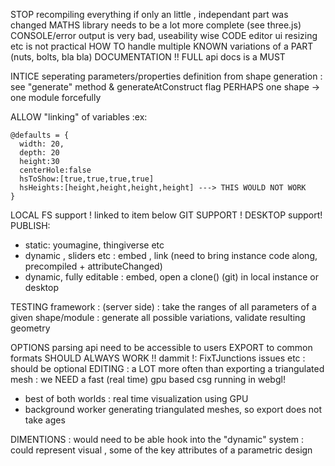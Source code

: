 
STOP recompiling everything if only an little , independant part was changed
MATHS library needs to be a lot more complete (see three.js)
CONSOLE/error output is very bad, useability wise
CODE editor ui resizing etc is not practical
HOW TO handle multiple KNOWN variations of a PART (nuts, bolts, bla bla)
DOCUMENTATION !! FULL api docs is a MUST

INTICE seperating parameters/properties definition from shape generation : see "generate" method & generateAtConstruct flag
PERHAPS one shape -> one module forcefully

ALLOW "linking" of variables :ex:


    @defaults = {
      width: 20,
      depth: 20
      height:30
      centerHole:false
      hsToShow:[true,true,true,true]
      hsHeights:[height,height,height,height] ---> THIS WOULD NOT WORK
    }
    
LOCAL FS support ! linked to item below 
GIT SUPPORT ! 
DESKTOP support!
PUBLISH: 
  * static: youmagine, thingiverse etc
  * dynamic , sliders etc : embed , link (need to bring instance code along, precompiled + attributeChanged)
  * dynamic, fully editable : embed, open a clone() (git) in local instance or desktop
      
TESTING framework : (server side) : take the ranges of all parameters of a given shape/module : generate all possible variations,
validate resulting geometry

OPTIONS parsing api need to be accessible to users
EXPORT to common formats SHOULD ALWAYS WORK !! dammit !: FixTJunctions issues etc : should be optional
EDITING : a LOT more often than exporting a triangulated mesh : we NEED a fast (real time) gpu based csg running in webgl!
  * best of both worlds : real time visualization using GPU
  * background worker generating triangulated meshes, so export does not take ages

DIMENTIONS : would need to be able hook into the "dynamic" system : could represent visual , some of the key attributes of a parametric design
